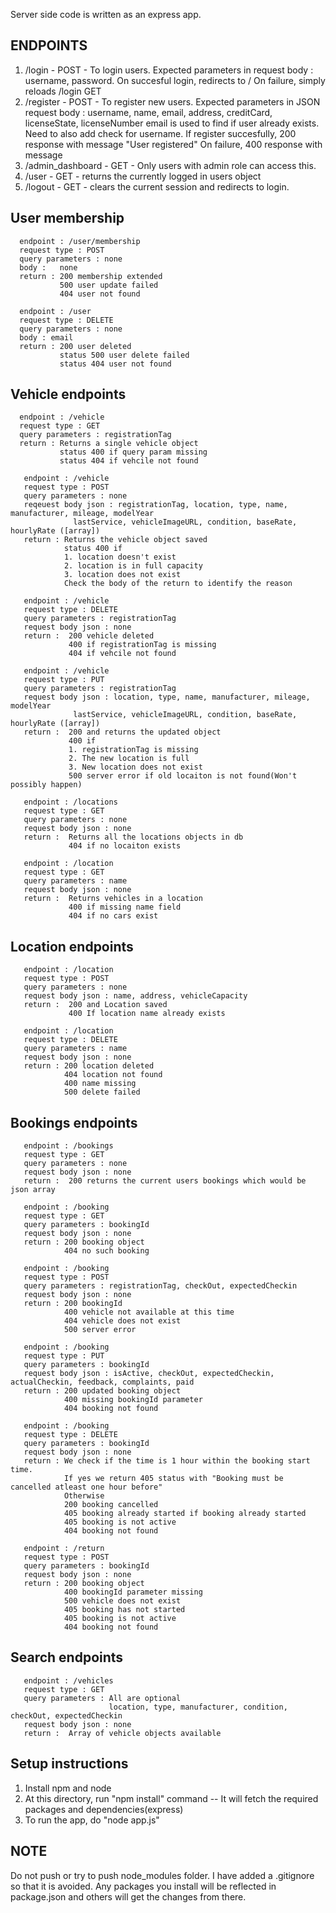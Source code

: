 Server side code is written as an express app.

ENDPOINTS
---------
1. /login - POST - To login users. Expected parameters in request body : username, password.
	           On succesful login, redirects to /
		   On failure, simply reloads /login GET
2. /register - POST - To register new users. Expected parameters in JSON request body : 
		      username, name, email, address, creditCard, licenseState, licenseNumber
                      email is used to find if user already exists.
                      Need to also add check for username.
                      If register succesfully, 200 response with message "User registered"
                      On failure, 400 response with message
3. /admin_dashboard - GET - Only users with admin role can access this.
4. /user - GET - returns the currently logged in users object
5. /logout - GET - clears the current session and redirects to login.

User membership
---------------
```
  endpoint : /user/membership
  request type : POST
  query parameters : none
  body :   none
  return : 200 membership extended
           500 user update failed
           404 user not found
```

```
  endpoint : /user
  request type : DELETE
  query parameters : none
  body : email
  return : 200 user deleted
           status 500 user delete failed
           status 404 user not found
```

Vehicle endpoints
-------------------
```
  endpoint : /vehicle
  request type : GET
  query parameters : registrationTag
  return : Returns a single vehicle object
           status 400 if query param missing
           status 404 if vehcile not found
```

```
   endpoint : /vehicle
   request type : POST  
   query parameters : none
   reqeuest body json : registrationTag, location, type, name, manufacturer, mileage, modelYear
              lastService, vehicleImageURL, condition, baseRate, hourlyRate ([array])
   return : Returns the vehicle object saved
            status 400 if
            1. location doesn't exist
            2. location is in full capacity
            3. location does not exist
            Check the body of the return to identify the reason
```

```
   endpoint : /vehicle
   request type : DELETE
   query parameters : registrationTag
   request body json : none
   return :  200 vehicle deleted 
             400 if registrationTag is missing
             404 if vehcile not found
```
	    
```
   endpoint : /vehicle
   request type : PUT
   query parameters : registrationTag 
   request body json : location, type, name, manufacturer, mileage, modelYear
              lastService, vehicleImageURL, condition, baseRate, hourlyRate ([array])
   return :  200 and returns the updated object
             400 if
             1. registrationTag is missing
             2. The new location is full
             3. New location does not exist
             500 server error if old locaiton is not found(Won't possibly happen)
```    

```
   endpoint : /locations
   request type : GET
   query parameters : none
   request body json : none
   return :  Returns all the locations objects in db
             404 if no locaiton exists
```

```
   endpoint : /location
   request type : GET
   query parameters : name 
   request body json : none
   return :  Returns vehicles in a location
             400 if missing name field
             404 if no cars exist
```
Location endpoints
------------------	 
```
   endpoint : /location
   request type : POST
   query parameters : none
   request body json : name, address, vehicleCapacity
   return :  200 and Location saved
             400 If location name already exists
```

```
   endpoint : /location
   request type : DELETE
   query parameters : name
   request body json : none
   return : 200 location deleted
            404 location not found
            400 name missing
            500 delete failed
``` 
Bookings endpoints
------------------
```
   endpoint : /bookings
   request type : GET
   query parameters : none
   request body json : none
   return :  200 returns the current users bookings which would be json array
```
  
```
   endpoint : /booking
   request type : GET
   query parameters : bookingId 
   request body json : none
   return : 200 booking object
            404 no such booking
```
	   
```
   endpoint : /booking
   request type : POST
   query parameters : registrationTag, checkOut, expectedCheckin
   request body json : none
   return : 200 bookingId
            400 vehicle not available at this time
            404 vehicle does not exist
            500 server error
```

```
   endpoint : /booking
   request type : PUT
   query parameters : bookingId 
   request body json : isActive, checkOut, expectedCheckin, actualCheckin, feedback, complaints, paid
   return : 200 updated booking object
            400 missing bookingId parameter
            404 booking not found
```
  
```
   endpoint : /booking
   request type : DELETE
   query parameters : bookingId
   request body json : none
   return : We check if the time is 1 hour within the booking start time.
            If yes we return 405 status with "Booking must be cancelled atleast one hour before"
            Otherwise
            200 booking cancelled
            405 booking already started if booking already started
            405 booking is not active
            404 booking not found
```

```
   endpoint : /return
   request type : POST
   query parameters : bookingId
   request body json : none
   return : 200 booking object
            400 bookingId parameter missing
            500 vehicle does not exist
            405 booking has not started
            405 booking is not active
            404 booking not found
```

Search endpoints
----------------
```
   endpoint : /vehicles
   request type : GET
   query parameters : All are optional 
                      location, type, manufacturer, condition, checkOut, expectedCheckin 
   request body json : none 
   return :  Array of vehicle objects available	
```
  

Setup instructions
------------------
1. Install npm and node
2. At this directory, run "npm install" command -- It will fetch the required packages and dependencies(express)
3. To run the app, do "node app.js"

NOTE
----
Do not push or try to push node_modules folder. I have added a .gitignore so that it is avoided.
Any packages you install will be reflected in package.json and others will get the changes from there.
